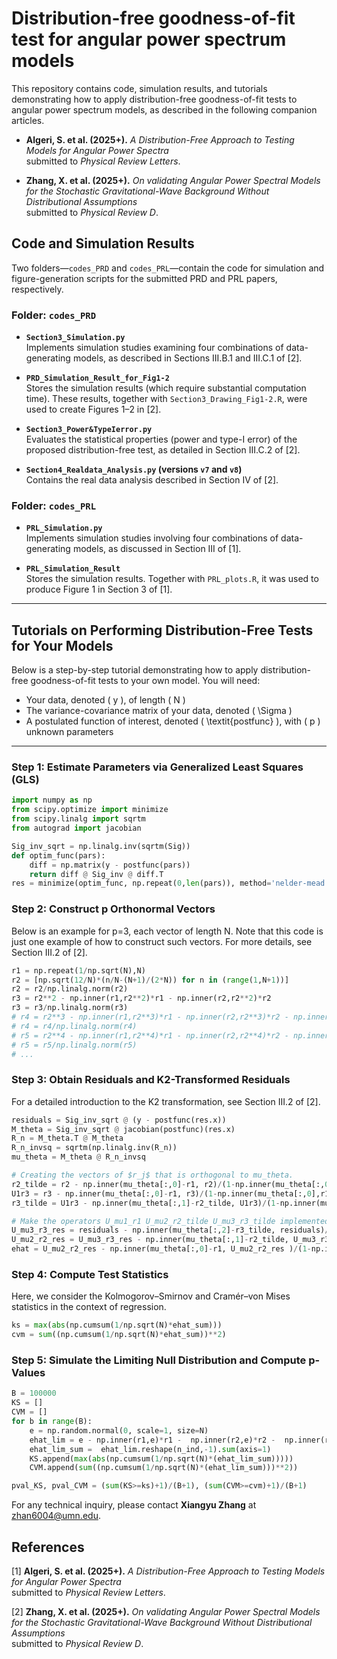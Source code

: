 # Distribution-free goodness-of-fit test for angular power spectrum models 

This repository contains code, simulation results, and tutorials demonstrating how to apply distribution-free goodness-of-fit tests to angular power spectrum models, as described in the following companion articles.
- **Algeri, S. et al. (2025+).**
  *A Distribution-Free Approach to Testing Models for Angular Power Spectra*  
  submitted to *Physical Review Letters*.

- **Zhang, X. et al. (2025+).**
  *On validating Angular Power Spectral Models for the Stochastic Gravitational-Wave Background Without Distributional Assumptions*  
  submitted to *Physical Review D*.


## Code and Simulation Results

Two folders—`codes_PRD` and `codes_PRL`—contain the code for simulation and figure-generation scripts for the submitted PRD and PRL papers, respectively.

### Folder: `codes_PRD`

- **`Section3_Simulation.py`**  
  Implements simulation studies examining four combinations of data-generating models, as described in Sections III.B.1 and III.C.1 of [2].

- **`PRD_Simulation_Result_for_Fig1-2`**  
  Stores the simulation results (which require substantial computation time). These results, together with `Section3_Drawing_Fig1-2.R`, were used to create Figures 1–2 in [2].

- **`Section3_Power&TypeIerror.py`**  
  Evaluates the statistical properties (power and type-I error) of the proposed distribution-free test, as detailed in Section III.C.2 of [2].

- **`Section4_Realdata_Analysis.py` (versions `v7` and `v8`)**  
  Contains the real data analysis described in Section IV of [2].

### Folder: `codes_PRL`

- **`PRL_Simulation.py`**  
  Implements simulation studies involving four combinations of data-generating models, as discussed in Section III of [1].

- **`PRL_Simulation_Result`**  
  Stores the simulation results. Together with `PRL_plots.R`, it was used to produce Figure 1 in Section 3 of [1].

---

## Tutorials on Performing Distribution-Free Tests for Your Models

Below is a step-by-step tutorial demonstrating how to apply distribution-free goodness-of-fit tests to your own model. You will need:

- Your data, denoted \( y \), of length \( N \)
- The variance-covariance matrix of your data, denoted \( \Sigma \)
- A postulated function of interest, denoted \( \textit{postfunc} \), with \( p \) unknown parameters

---

### Step 1: Estimate Parameters via Generalized Least Squares (GLS)

```python
import numpy as np 
from scipy.optimize import minimize
from scipy.linalg import sqrtm
from autograd import jacobian

Sig_inv_sqrt = np.linalg.inv(sqrtm(Sig))
def optim_func(pars):
    diff = np.matrix(y - postfunc(pars))
    return diff @ Sig_inv @ diff.T
res = minimize(optim_func, np.repeat(0,len(pars)), method='nelder-mead')
```

### Step 2: Construct p Orthonormal Vectors
Below is an example for p=3, each vector of length N. Note that this code is just one example of how to construct such vectors. For more details, see Section III.2 of [2].
```python
r1 = np.repeat(1/np.sqrt(N),N)
r2 = [np.sqrt(12/N)*(n/N-(N+1)/(2*N)) for n in (range(1,N+1))]
r2 = r2/np.linalg.norm(r2)
r3 = r2**2 - np.inner(r1,r2**2)*r1 - np.inner(r2,r2**2)*r2
r3 = r3/np.linalg.norm(r3)
# r4 = r2**3 - np.inner(r1,r2**3)*r1 - np.inner(r2,r2**3)*r2 - np.inner(r3,r2**3)*r3
# r4 = r4/np.linalg.norm(r4)
# r5 = r2**4 - np.inner(r1,r2**4)*r1 - np.inner(r2,r2**4)*r2 - np.inner(r3,r2**4)*r3 - np.inner(r4,r2**4)*r4
# r5 = r5/np.linalg.norm(r5)
# ... 
```

### Step 3: Obtain Residuals and K2-Transformed Residuals
For a detailed introduction to the K2 transformation, see Section III.2 of [2].

```python
residuals = Sig_inv_sqrt @ (y - postfunc(res.x))
M_theta = Sig_inv_sqrt @ jacobian(postfunc)(res.x) 
R_n = M_theta.T @ M_theta
R_n_invsq = sqrtm(np.linalg.inv(R_n))
mu_theta = M_theta @ R_n_invsq 

# Creating the vectors of $r_j$ that is orthogonal to mu_theta. 
r2_tilde = r2 - np.inner(mu_theta[:,0]-r1, r2)/(1-np.inner(mu_theta[:,0],r1))*(mu_theta[:,0]-r1)
U1r3 = r3 - np.inner(mu_theta[:,0]-r1, r3)/(1-np.inner(mu_theta[:,0],r1))*(mu_theta[:,0]-r1)
r3_tilde = U1r3 - np.inner(mu_theta[:,1]-r2_tilde, U1r3)/(1-np.inner(mu_theta[:,1],r2_tilde))*(mu_theta[:,1]-r2_tilde)

# Make the operators U_mu1_r1 U_mu2_r2_tilde U_mu3_r3_tilde implemented on the residuals 
U_mu3_r3_res = residuals - np.inner(mu_theta[:,2]-r3_tilde, residuals)/(1-np.inner(mu_theta[:,2],r3_tilde))*(mu_theta[:,2]-r3_tilde)
U_mu2_r2_res = U_mu3_r3_res - np.inner(mu_theta[:,1]-r2_tilde, U_mu3_r3_res)/(1-np.inner(mu_theta[:,1],r2_tilde))*(mu_theta[:,1]-r2_tilde)
ehat = U_mu2_r2_res - np.inner(mu_theta[:,0]-r1, U_mu2_r2_res )/(1-np.inner(mu_theta[:,0],r1))*(mu_theta[:,0]-r1)
```

### Step 4: Compute Test Statistics
Here, we consider the Kolmogorov–Smirnov and Cramér–von Mises statistics in the context of regression. 
```python
ks = max(abs(np.cumsum(1/np.sqrt(N)*ehat_sum)))
cvm = sum((np.cumsum(1/np.sqrt(N)*ehat_sum))**2)
```
### Step 5: Simulate the Limiting Null Distribution and Compute p-Values

```python
B = 100000
KS = []
CVM = []
for b in range(B):
    e = np.random.normal(0, scale=1, size=N)
    ehat_lim = e - np.inner(r1,e)*r1 -  np.inner(r2,e)*r2 -  np.inner(r3,e)*r3
    ehat_lim_sum =  ehat_lim.reshape(n_ind,-1).sum(axis=1)
    KS.append(max(abs(np.cumsum(1/np.sqrt(N)*(ehat_lim_sum)))))
    CVM.append(sum((np.cumsum(1/np.sqrt(N)*(ehat_lim_sum)))**2))

pval_KS, pval_CVM = (sum(KS>=ks)+1)/(B+1), (sum(CVM>=cvm)+1)/(B+1)
```

For any technical inquiry, please contact **Xiangyu Zhang** at [zhan6004@umn.edu](mailto:zhan6004@umn.edu).


## References
[1] **Algeri, S. et al. (2025+).**
  *A Distribution-Free Approach to Testing Models for Angular Power Spectra*  
  submitted to *Physical Review Letters*.

[2] **Zhang, X. et al. (2025+).**
  *On validating Angular Power Spectral Models for the Stochastic Gravitational-Wave Background Without Distributional Assumptions*  
  submitted to *Physical Review D*.

